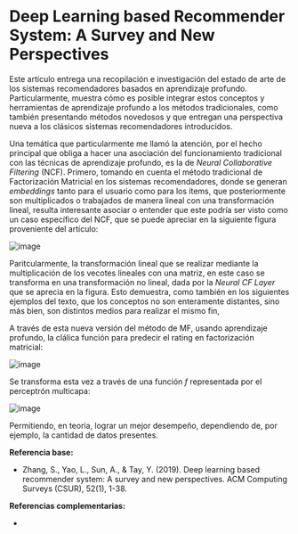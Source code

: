 # Deep Learning based Recommender System: A Survey and New Perspectives

Este artículo entrega una recopilación e investigación del estado de arte de los sistemas recomendadores
basados en aprendizaje profundo. Particularmente, muestra cómo es posible integrar estos conceptos y herramientas
de aprendizaje profundo a los métodos tradicionales, como también presentando métodos novedosos y que entregan
una perspectiva nueva a los clásicos sistemas recomendadores introducidos.

Una temática que particularmente me llamó la atención, por el hecho principal que obliga a hacer una asociación del funcionamiento tradicional con las técnicas de aprendizaje profundo, es la de *Neural Collaborative Filtering* (NCF). Primero, tomando en cuenta el método tradicional de Factorización Matricial en los sistemas recomendadores, donde se generan *embeddings* tanto para el usuario como para los ítems, que posteriormente son multiplicados o trabajados de manera lineal con una transformación lineal, resulta interesante asociar o entender que este podría ser visto como un caso específico del NCF, que se puede apreciar en la siguiente figura proveniente del artículo:

![image](https://user-images.githubusercontent.com/42195947/134971785-91261b70-07a9-42ea-b24e-73c099cc71b6.png)

Paritcularmente, la transformación lineal que se realizar mediante la multiplicación de los vecotes lineales con una matriz, en este caso se transforma en una transformación no lineal, dada por la *Neural CF Layer* que se aprecia en la figura. Esto demuestra, como también en los siguientes ejemplos del texto, que los conceptos no son enteramente distantes, sino más bien, son distintos medios para realizar el mismo fin,

A través de esta nueva versión del método de MF, usando aprendizaje profundo, la clálica función para predecir el rating en factorización matricial:

![image](https://user-images.githubusercontent.com/42195947/134972454-28c3fc55-9d5f-4121-a980-44fa00c9f734.png)

Se transforma esta vez a través de una función *f* representada por el perceptrón multicapa:

![image](https://user-images.githubusercontent.com/42195947/134972571-a359547a-7ee4-4bfa-93a9-51f0bd9eee81.png)

Permitiendo, en teoría, lograr un mejor desempeño, dependiendo de, por ejemplo, la cantidad de datos presentes.

**Referencia base:** 

- Zhang, S., Yao, L., Sun, A., & Tay, Y. (2019). Deep learning based recommender system: A survey and new perspectives. ACM Computing Surveys (CSUR), 52(1), 1-38.

**Referencias complementarias:** 

- 
